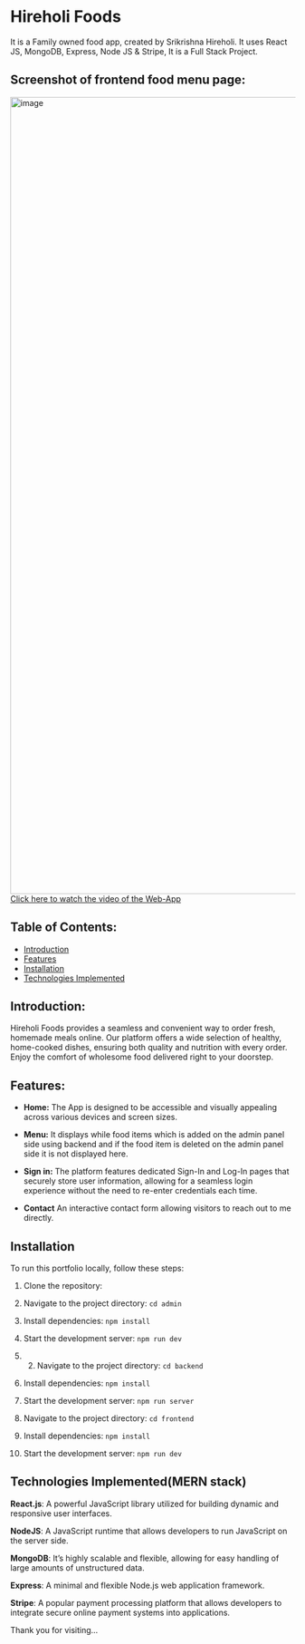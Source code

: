 # Hireholi Foods
It is a Family owned food app, created by Srikrishna Hireholi. It uses React JS, MongoDB, Express, Node JS &amp; Stripe, It is a Full Stack Project.

## Screenshot of frontend food menu page:
<img width="1407" alt="image" 
 src="https://utfs.io/f/mJvRnIkXEid5E4kCZnNDzjVSECFvRg0empHMdq1bZkXQ2Air">
[Click here to watch the video of the Web-App](https://utfs.io/f/mJvRnIkXEid5wVxNUe4pAomQBrFi0vc4ufM8NyzqhETIGSlR) 

## Table of Contents:

- [Introduction](#introduction)
- [Features](#features)
- [Installation](#installation)
- [Technologies Implemented](#technologies-implemented)


## Introduction:
Hireholi Foods provides a seamless and convenient way to order fresh, homemade meals online. Our platform offers a wide selection of healthy, home-cooked dishes, ensuring both quality and nutrition with every order. Enjoy the comfort of wholesome food delivered right to your doorstep.

## Features:

- **Home:** The App is designed to be accessible and visually appealing across various devices and screen sizes.

- **Menu:** It displays while food items which is added on the admin panel side using backend and if the food item is deleted on the admin panel side it is not displayed here.

- **Sign in:** The platform features dedicated Sign-In and Log-In pages that securely store user information, allowing for a seamless login experience without the need to re-enter credentials each time.

- **Contact** An interactive contact form allowing visitors to reach out to me directly.

## Installation

To run this portfolio locally, follow these steps:

1. Clone the repository:

2. Navigate to the project directory: `cd admin`

3. Install dependencies: `npm install`

4. Start the development server: `npm run dev`

5. 2. Navigate to the project directory: `cd backend`

6. Install dependencies: `npm install`

7. Start the development server: `npm run server`
   
8. Navigate to the project directory: `cd frontend`

9. Install dependencies: `npm install`

10. Start the development server: `npm run dev`



## Technologies Implemented(MERN stack)
**React.js**: A powerful JavaScript library utilized for building dynamic and responsive user interfaces.

**NodeJS**: A JavaScript runtime that allows developers to run JavaScript on the server side.    

**MongoDB**: It’s highly scalable and flexible, allowing for easy handling of large amounts of unstructured data.

**Express**: A minimal and flexible Node.js web application framework.

**Stripe**: A popular payment processing platform that allows developers to integrate secure online payment systems into applications.

Thank you for visiting...



